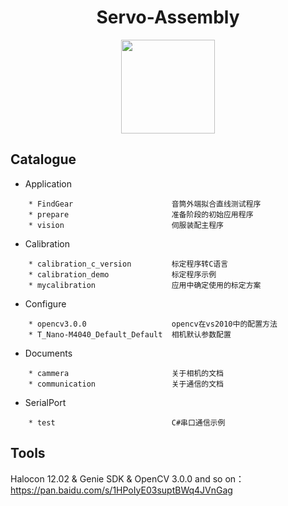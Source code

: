 <div align="center">
    <h1>
    	Servo-Assembly
	</h1>
	<img src="arm.jpg" width="150px">
</div>



## Catalogue

- Application
```
    * FindGear                      音筒外端拟合直线测试程序
    * prepare                       准备阶段的初始应用程序
    * vision                        伺服装配主程序
```
- Calibration
```
    * calibration_c_version         标定程序转C语言
    * calibration_demo              标定程序示例
    * mycalibration                 应用中确定使用的标定方案
```    
- Configure
```
    * opencv3.0.0                   opencv在vs2010中的配置方法
    * T_Nano-M4040_Default_Default  相机默认参数配置
```
- Documents
```
    * cammera                       关于相机的文档
    * communication                 关于通信的文档
```
- SerialPort
```
    * test                          C#串口通信示例
```

## Tools

Halocon 12.02 &  Genie SDK & OpenCV 3.0.0 and so on：
<https://pan.baidu.com/s/1HPoIyE03suptBWq4JVnGag>